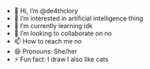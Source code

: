 - 👋 Hi, I’m @de4thclory
- 👀 I’m interested in artificial intelligence thing
- 🌱 I’m currently learning idk
- 💞️ I’m looking to collaborate on no
- 📫 How to reach me no
- 😄 Pronouns: She/her
- ⚡ Fun fact: I draw I also like cats 

<!---
de4thclory/de4thclory is a ✨ special ✨ repository because its `README.md` (this file) appears on your GitHub profile.
You can click the Preview link to take a look at your changes.
--->
